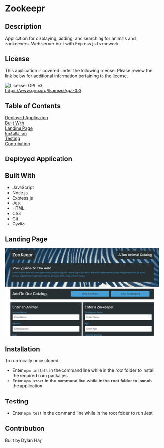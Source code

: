 # Zookeepr

## Description
Application for displaying, adding, and searching for animals and zookeepers. Web server built with Express.js framework.

## License  
This application is covered under the following license. Please review the link below for additional information pertaining to the license.
    
![License: GPL v3](https://img.shields.io/badge/License-GPLv3-blue.svg)  
https://www.gnu.org/licenses/gpl-3.0

## Table of Contents
[Deployed Application](#deployed-application)  
[Built With](#built-with)  
[Landing Page](#landing-page)  
[Installation](#installation)  
[Testing](#testing)  
[Contribution](#contribution)  

## Deployed Application


## Built With
* JavaScript
* Node.js
* Express.js
* Jest
* HTML
* CSS
* Git
* Cyclic

## Landing Page
![Screenshot](./public/assets/images/zookeepr-land-page.png "Landing Page")

## Installation
To run locally once cloned:
* Enter `npm install` in the command line while in the root folder to install the required npm packages
* Enter `npm start` in the command line while in the root folder to launch the application

## Testing
* Enter `npm test` in the command line while in the root folder to run Jest

## Contribution
Built by Dylan Hay
